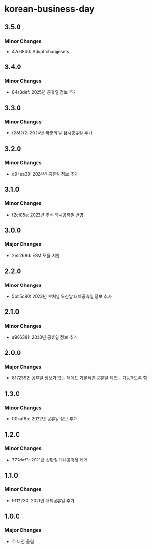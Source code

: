 # korean-business-day

## 3.5.0

### Minor Changes

- 47d68d0: Adopt changesets

## 3.4.0

### Minor Changes

- 84a3def: 2025년 공휴일 정보 추가

## 3.3.0

### Minor Changes

- f2812f2: 2024년 국군의 날 임시공휴일 추가

## 3.2.0

### Minor Changes

- d94ea39: 2024년 공휴일 정보 추가

## 3.1.0

### Minor Changes

- f2c105a: 2023년 추석 임시공휴일 반영

## 3.0.0

### Major Changes

- 2e5268d: ESM 모듈 지원

## 2.2.0

### Minor Changes

- 5bb5c80: 2023년 부처님 오신날 대체공휴일 정보 추가

## 2.1.0

### Minor Changes

- a986381: 2023년 공휴일 정보 추가

## 2.0.0

### Major Changes

- 8172392: 공휴일 정보가 없는 해에도 기본적인 공휴일 체크는 가능하도록 함

## 1.3.0

### Minor Changes

- 00baf8b: 2022년 공휴일 정보 추가

## 1.2.0

### Minor Changes

- 772def3: 2021년 성탄절 대체공휴일 제거

## 1.1.0

### Minor Changes

- 9f12230: 2021년 대체공휴일 추가

## 1.0.0

### Major Changes

- 주 버전 올림
